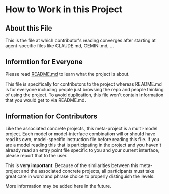 # How to Work in this Project

## About this File

This is the file at which contributor's reading converges after starting at agent-specific files like CLAUDE.md, GEMINI.md, ...

## Informtion for Everyone

Please read [README.md](README.md) to learn what the project is about.

This file is specifically for contributors to the project whereas README.md is for everyone including people just browsing the repo and people thinking of using the project.
To avoid duplication, this file won't contain information that you would get to via README.md.

## Information for Contributors

Like the associated concrete projects, this meta-project is a multi-model project.
Each model or model-interface combination will or should have read its own, model-specific instruction file before reading this file.
If you are a model reading this that is participating in the project and you haven't already read an entry point file specific to you and your current interface, please report that to the user.

This is **very important**: Because of the similarities between this meta-project and the associated concrete projects, all participants must take great care in word and phrase choice to properly distinguish the levels.

More information may be added here in the future.